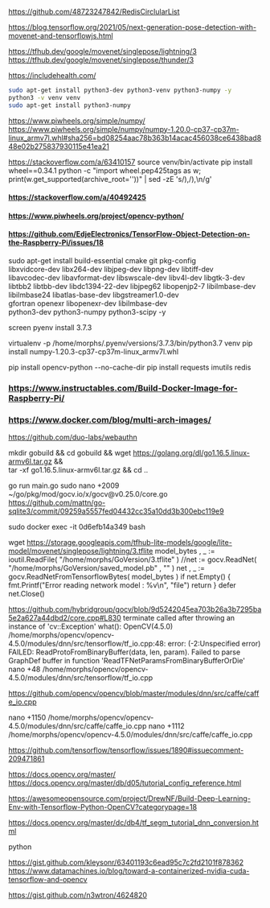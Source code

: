 https://github.com/48723247842/RedisCirclularList

https://blog.tensorflow.org/2021/05/next-generation-pose-detection-with-movenet-and-tensorflowjs.html

https://tfhub.dev/google/movenet/singlepose/lightning/3
https://tfhub.dev/google/movenet/singlepose/thunder/3

https://includehealth.com/

```bash
sudo apt-get install python3-dev python3-venv python3-numpy -y
python3 -v venv venv
sudo apt-get install python3-numpy
```

https://www.piwheels.org/simple/numpy/
https://www.piwheels.org/simple/numpy/numpy-1.20.0-cp37-cp37m-linux_armv7l.whl#sha256=bd08254aac78b363b14acac456038ce6438bad848e02b275837930115e41ea21


https://stackoverflow.com/a/63410157
source venv/bin/activate
pip install wheel==0.34.1
python -c "import wheel.pep425tags as w; print(w.get_supported(archive_root=''))" | sed -zE 's/\),/),\n/g'

#### https://stackoverflow.com/a/40492425
#### https://www.piwheels.org/project/opencv-python/
#### https://github.com/EdjeElectronics/TensorFlow-Object-Detection-on-the-Raspberry-Pi/issues/18
sudo apt-get install build-essential cmake git pkg-config \
libxvidcore-dev libx264-dev libjpeg-dev libpng-dev libtiff-dev \
libavcodec-dev libavformat-dev libswscale-dev libv4l-dev libgtk-3-dev \
libtbb2 libtbb-dev libdc1394-22-dev libjpeg62 libopenjp2-7 libilmbase-dev \
libilmbase24 libatlas-base-dev libgstreamer1.0-dev \
gfortran openexr libopenexr-dev libilmbase-dev \
python3-dev python3-numpy python3-scipy -y

screen
pyenv install 3.7.3
<!-- pyenv virtualenv 3.7.3 motion-alarm-venv
echo "3.7.3/envs/motion-alarm-venv" > .python-version -->
virtualenv -p /home/morphs/.pyenv/versions/3.7.3/bin/python3.7 venv
pip install numpy-1.20.3-cp37-cp37m-linux_armv7l.whl
<!-- pip install opencv_python-4.5.1.48-cp37-cp37m-linux_armv7l.whl -->
pip install opencv-python --no-cache-dir
pip install requests imutils redis


### https://www.instructables.com/Build-Docker-Image-for-Raspberry-Pi/
### https://www.docker.com/blog/multi-arch-images/


https://github.com/duo-labs/webauthn


mkdir gobuild && cd gobuild && wget https://golang.org/dl/go1.16.5.linux-armv6l.tar.gz && \
tar -xf go1.16.5.linux-armv6l.tar.gz && cd ..

go run main.go
sudo nano +2009 ~/go/pkg/mod/gocv.io/x/gocv\@v0.25.0/core.go
https://github.com/mattn/go-sqlite3/commit/09259a5557fed04432cc35a10dd3b300ebc119e9




sudo docker exec -it 0d6efb14a349 bash



wget https://storage.googleapis.com/tfhub-lite-models/google/lite-model/movenet/singlepose/lightning/3.tflite
model_bytes , _ := ioutil.ReadFile( "/home/morphs/GoVersion/3.tflite"  )
//net := gocv.ReadNet( "/home/morphs/GoVersion/saved_model.pb" , "" )
net , _ := gocv.ReadNetFromTensorflowBytes( model_bytes )
if net.Empty() {
        fmt.Printf("Error reading network model : %v\n", "file")
        return
}
defer net.Close()

https://github.com/hybridgroup/gocv/blob/9d5242045ea703b26a3b7295ba5e2a627a44dbd2/core.cpp#L830
terminate called after throwing an instance of 'cv::Exception'
  what():  OpenCV(4.5.0) /home/morphs/opencv/opencv-4.5.0/modules/dnn/src/tensorflow/tf_io.cpp:48:
    error: (-2:Unspecified error) FAILED: ReadProtoFromBinaryBuffer(data, len, param).
        Failed to parse GraphDef buffer in function 'ReadTFNetParamsFromBinaryBufferOrDie'
nano +48 /home/morphs/opencv/opencv-4.5.0/modules/dnn/src/tensorflow/tf_io.cpp


https://github.com/opencv/opencv/blob/master/modules/dnn/src/caffe/caffe_io.cpp

nano +1150 /home/morphs/opencv/opencv-4.5.0/modules/dnn/src/caffe/caffe_io.cpp
nano +1112 /home/morphs/opencv/opencv-4.5.0/modules/dnn/src/caffe/caffe_io.cpp


https://github.com/tensorflow/tensorflow/issues/1890#issuecomment-209471861


https://docs.opencv.org/master/
https://docs.opencv.org/master/db/d05/tutorial_config_reference.html


https://awesomeopensource.com/project/DrewNF/Build-Deep-Learning-Env-with-Tensorflow-Python-OpenCV?categorypage=18

https://docs.opencv.org/master/dc/db4/tf_segm_tutorial_dnn_conversion.html

python

https://gist.github.com/kleysonr/63401193c6ead95c7c2fd2101f878362
https://www.datamachines.io/blog/toward-a-containerized-nvidia-cuda-tensorflow-and-opencv


https://gist.github.com/n3wtron/4624820